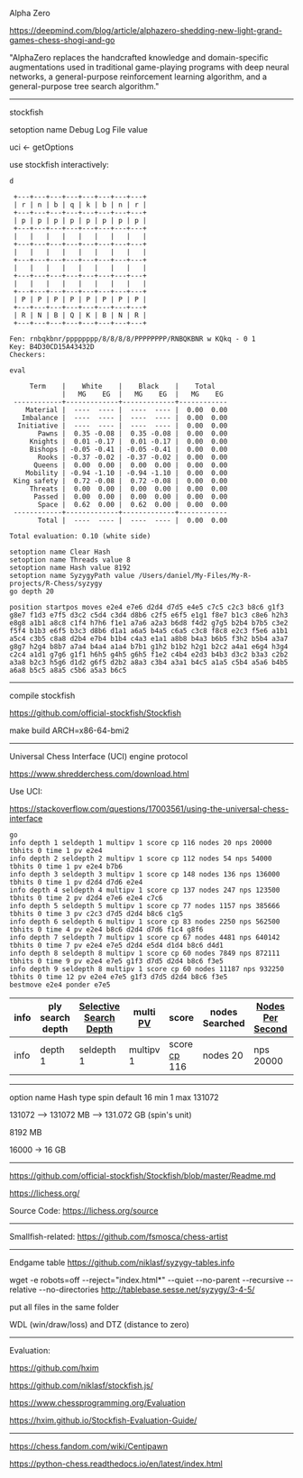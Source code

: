 Alpha Zero

https://deepmind.com/blog/article/alphazero-shedding-new-light-grand-games-chess-shogi-and-go

"AlphaZero replaces the handcrafted knowledge and domain-specific augmentations used in
traditional game-playing programs with deep neural networks, a general-purpose reinforcement
learning algorithm, and a general-purpose tree search algorithm."

---

stockfish

setoption name Debug Log File value <Filename>



uci <- getOptions

use stockfish interactively:

```
d

 +---+---+---+---+---+---+---+---+
 | r | n | b | q | k | b | n | r |
 +---+---+---+---+---+---+---+---+
 | p | p | p | p | p | p | p | p |
 +---+---+---+---+---+---+---+---+
 |   |   |   |   |   |   |   |   |
 +---+---+---+---+---+---+---+---+
 |   |   |   |   |   |   |   |   |
 +---+---+---+---+---+---+---+---+
 |   |   |   |   |   |   |   |   |
 +---+---+---+---+---+---+---+---+
 |   |   |   |   |   |   |   |   |
 +---+---+---+---+---+---+---+---+
 | P | P | P | P | P | P | P | P |
 +---+---+---+---+---+---+---+---+
 | R | N | B | Q | K | B | N | R |
 +---+---+---+---+---+---+---+---+

Fen: rnbqkbnr/pppppppp/8/8/8/8/PPPPPPPP/RNBQKBNR w KQkq - 0 1
Key: B4D30CD15A43432D
Checkers: 

eval

     Term    |    White    |    Black    |    Total   
             |   MG    EG  |   MG    EG  |   MG    EG 
 ------------+-------------+-------------+------------
    Material |  ----  ---- |  ----  ---- |  0.00  0.00
   Imbalance |  ----  ---- |  ----  ---- |  0.00  0.00
  Initiative |  ----  ---- |  ----  ---- |  0.00  0.00
       Pawns |  0.35 -0.08 |  0.35 -0.08 |  0.00  0.00
     Knights |  0.01 -0.17 |  0.01 -0.17 |  0.00  0.00
     Bishops | -0.05 -0.41 | -0.05 -0.41 |  0.00  0.00
       Rooks | -0.37 -0.02 | -0.37 -0.02 |  0.00  0.00
      Queens |  0.00  0.00 |  0.00  0.00 |  0.00  0.00
    Mobility | -0.94 -1.10 | -0.94 -1.10 |  0.00  0.00
 King safety |  0.72 -0.08 |  0.72 -0.08 |  0.00  0.00
     Threats |  0.00  0.00 |  0.00  0.00 |  0.00  0.00
      Passed |  0.00  0.00 |  0.00  0.00 |  0.00  0.00
       Space |  0.62  0.00 |  0.62  0.00 |  0.00  0.00
 ------------+-------------+-------------+------------
       Total |  ----  ---- |  ----  ---- |  0.00  0.00

Total evaluation: 0.10 (white side)
```

```
setoption name Clear Hash
setoption name Threads value 8
setoption name Hash value 8192
setoption name SyzygyPath value /Users/daniel/My-Files/My-R-projects/R-Chess/syzygy
go depth 20
```

```
position startpos moves e2e4 e7e6 d2d4 d7d5 e4e5 c7c5 c2c3 b8c6 g1f3 g8e7 f1d3 e7f5 d3c2 c5d4 c3d4 d8b6 c2f5 e6f5 e1g1 f8e7 b1c3 c8e6 h2h3 e8g8 a1b1 a8c8 c1f4 h7h6 f1e1 a7a6 a2a3 b6d8 f4d2 g7g5 b2b4 b7b5 c3e2 f5f4 b1b3 e6f5 b3c3 d8b6 d1a1 a6a5 b4a5 c6a5 c3c8 f8c8 e2c3 f5e6 a1b1 a5c4 c3b5 c8a8 d2b4 e7b4 b1b4 c4a3 e1a1 a8b8 b4a3 b6b5 f3h2 b5b4 a3a7 g8g7 h2g4 b8b7 a7a4 b4a4 a1a4 b7b1 g1h2 b1b2 h2g1 b2c2 a4a1 e6g4 h3g4 c2c4 a1d1 g7g6 g1f1 h6h5 g4h5 g6h5 f1e2 c4b4 e2d3 b4b3 d3c2 b3a3 c2b2 a3a8 b2c3 h5g6 d1d2 g6f5 d2b2 a8a3 c3b4 a3a1 b4c5 a1a5 c5b4 a5a6 b4b5 a6a8 b5c5 a8a5 c5b6 a5a3 b6c5
```

-------


compile stockfish

https://github.com/official-stockfish/Stockfish

make build ARCH=x86-64-bmi2


-------

Universal Chess Interface (UCI) engine protocol

https://www.shredderchess.com/download.html

Use UCI:

https://stackoverflow.com/questions/17003561/using-the-universal-chess-interface

```
go
info depth 1 seldepth 1 multipv 1 score cp 116 nodes 20 nps 20000 tbhits 0 time 1 pv e2e4
info depth 2 seldepth 2 multipv 1 score cp 112 nodes 54 nps 54000 tbhits 0 time 1 pv e2e4 b7b6
info depth 3 seldepth 3 multipv 1 score cp 148 nodes 136 nps 136000 tbhits 0 time 1 pv d2d4 d7d6 e2e4
info depth 4 seldepth 4 multipv 1 score cp 137 nodes 247 nps 123500 tbhits 0 time 2 pv d2d4 e7e6 e2e4 c7c6
info depth 5 seldepth 5 multipv 1 score cp 77 nodes 1157 nps 385666 tbhits 0 time 3 pv c2c3 d7d5 d2d4 b8c6 c1g5
info depth 6 seldepth 6 multipv 1 score cp 83 nodes 2250 nps 562500 tbhits 0 time 4 pv e2e4 b8c6 d2d4 d7d6 f1c4 g8f6
info depth 7 seldepth 7 multipv 1 score cp 67 nodes 4481 nps 640142 tbhits 0 time 7 pv e2e4 e7e5 d2d4 e5d4 d1d4 b8c6 d4d1
info depth 8 seldepth 8 multipv 1 score cp 60 nodes 7849 nps 872111 tbhits 0 time 9 pv e2e4 e7e5 g1f3 d7d5 d2d4 b8c6 f3e5
info depth 9 seldepth 8 multipv 1 score cp 60 nodes 11187 nps 932250 tbhits 0 time 12 pv e2e4 e7e5 g1f3 d7d5 d2d4 b8c6 f3e5
bestmove e2e4 ponder e7e5
```

info | ply search depth | <a href="https://www.chessprogramming.org/Depth#Selective_Search_Depth">Selective Search Depth</a>  | multi <a href="https://www.chessprogramming.org/Principal_Variation">PV</a> | score | nodes Searched | <a href="https://www.chessprogramming.org/Nodes_per_Second">Nodes Per Second</a> | TableBase Hits | time elapsed (ms) | <a href="https://www.chessprogramming.org/Principal_Variation">PV</a> Line
--- | --- | --- | --- | --- | --- | --- | --- | --- | ---
info | depth 1 | seldepth 1 | multipv 1 | score <a href="https://chess.fandom.com/wiki/Centipawn">cp</a> 116 | nodes 20 | nps 20000 | tbhits 0 | time 1 | pv e2e4


-------

option name Hash type spin default 16 min 1 max 131072

131072 --> 131072 MB --> 131.072 GB (spin's unit)

8192 MB

16000 -> 16 GB

-------

https://github.com/official-stockfish/Stockfish/blob/master/Readme.md

https://lichess.org/

Source Code: https://lichess.org/source

----

Smallfish-related: 
https://github.com/fsmosca/chess-artist

----

Endgame table
https://github.com/niklasf/syzygy-tables.info

wget -e robots=off --reject="index.html*" --quiet --no-parent --recursive --relative --no-directories http://tablebase.sesse.net/syzygy/3-4-5/

put all files in the same folder

WDL (win/draw/loss) and DTZ (distance to zero)

---

Evaluation:

https://github.com/hxim

https://github.com/niklasf/stockfish.js/

https://www.chessprogramming.org/Evaluation

https://hxim.github.io/Stockfish-Evaluation-Guide/

---

https://chess.fandom.com/wiki/Centipawn

https://python-chess.readthedocs.io/en/latest/index.html
